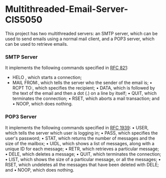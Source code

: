 # Multithreaded-Email-Server-CIS5050

This project has two multithreaded servers: an SMTP server, which can be used to send emails using a normal mail client, and a POP3 server, which can be used to retrieve emails. 

### SMTP Server

It implements the following commands specified in [RFC 821](https://tools.ietf.org/html/rfc821):
- HELO <domain>, which starts a connection;
- MAIL FROM:, which tells the server who the sender of the email is;
• RCPT TO:, which specifies the recipient;
• DATA, which is followed by the text of the email and then a dot (.) on a line by itself;
• QUIT, which terminates the connection;
• RSET, which aborts a mail transaction; and
• NOOP, which does nothing.

### POP3 Server 
It implements the following commands specified in [RFC 1939](https://tools.ietf.org/html/rfc1939):
• USER, which tells the server which user is logging in;
• PASS, which specifies the user's password;
• STAT, which returns the number of messages and the size of the mailbox;
• UIDL, which shows a list of messages, along with a unique ID for each message;
• RETR, which retrieves a particular message;
• DELE, which deletes a message;
• QUIT, which terminates the connection;
• LIST, which shows the size of a particular message, or all the messages;
• RSET, which undeletes all the messages that have been deleted with DELE; and
• NOOP, which does nothing.
